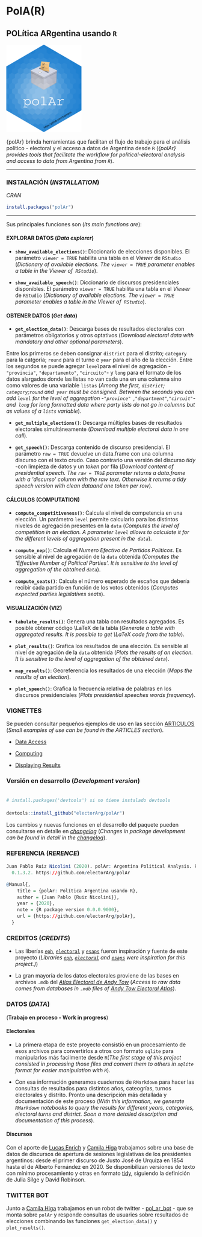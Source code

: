 # PolA(R)

## POLítica ARgentina usando `R`

<img src="https://github.com/electorArg/polAr/blob/master/hex/hex-polAr.png?raw=true" width="200">


{polAr} brinda herramientas que facilitan el flujo de trabajo para el análisis político - electoral y el acceso a datos de Argentina desde `R` (*{polAr} provides tools that facilitate the workflow for political-electoral analysis and access to data from Argentina from `R`*). 


---


### INSTALACIÓN (*INSTALLATION*)

*CRAN*

```r
install.packages("polAr")

```
---

Sus principales funciones son (*Its main functions are*):

#### EXPLORAR DATOS (*Data explorer*)



- **`show_available_elections()`**: Diccionario de elecciones disponibles. El parámetro `viewer = TRUE` habilita una tabla en el _Viewer_ de `RStudio` (*Dictionary of available elections. The `viewer = TRUE` parameter enables a table in the _Viewer_ of` RStudio`*).


- **`show_available_speech()`**: Diccionario de discursos presidenciales disponibles. El parámetro `viewer = TRUE` habilita una tabla en el _Viewer_ de `RStudio` (*Dictionary of available elections. The `viewer = TRUE` parameter enables a table in the _Viewer_ of` RStudio`*).


#### OBTENER DATOS (*Get data*)


- **`get_election_data()`**: Descarga bases de resultados electorales con parámetros obligatorios y otros optativos (*Download electoral data with mandatory and other optional parameters*). 

Entre los primeros se deben consignar `district` para el distrito; `category` para la catgoría; `round` para el turno e `year` para el año de la elección. Entre los segundos se puede agregar `level`para el nivel de agregación -`"provincia"`, `"departamento"`, `"circuito"`- y `long` para el formato de los datos alargados donde las listas no van cada una en una columna sino como valores de una variable `listas` (*Among the first, `district`; `category`;`round` and` year`  must be consigned. Between the seconds you can add `level` for the level of aggregation -`"province" `,`"department"`,`"circuit"`- and` long` for long formatted data where party lists do not go in columns but as values of a `lists` variable*).

- **`get_multiple_elections()`**: Descarga múltiples bases de resultados electorales simultáneamente (*Download multiple electoral data in one call*). 

- **`get_speech()`**: Descarga contenido de discurso presidencial. El parámetro `raw = TRUE` devuelve un data.frame con una columna discurso con el texto crudo. Caso contrario una versión del discurso _tidy_ -con limpieza de datos y un _token_ por fila (*Download content of presidential speech. The `raw = TRUE` parameter returns a data.frame with a 'discurso' column with the raw text. Otherwise it returns a _tidy_ speech version with clean dataand one _token_ per row*). 


#### CÁLCULOS (COMPUTATION)
- **`compute_competitiveness()`**: Calcula el nivel de competencia en una elección. Un parámetro `level` permite calcularlo para los distintos niveles de agregación presentes en la `data` (*Computes the level of competition in an election. A parameter `level` allows to calculate it for the different levels of aggregation present in the` data`*).

- **`compute_nep()`**: Calcula el  *Numero Efectivo de Partidos Politicos*. Es sensible al nivel de agregación de la `data` obtenida (*Computes the  'Effective Number of Political Parties'. It is sensitive to the level of aggregation of the obtained `data`*). 

- **`compute_seats()`**: Calcula el número esperado de escaños que debería recibir cada partido en función de los votos obtenidos (*Computes expected parties legislatives seats*). 


#### VISUALIZACIÓN (VIZ)

- **`tabulate_results()`**: Genera una tabla con resultados agregados. Es posible obtener código \LaTeX de la tabla (*Generate a table with aggregated results. It is possible to get \LaTeX code from the table*).

- **`plot_results()`**: Grafica los resultados de una elección. Es sensible al nivel de agregación de la `data` obtenida (*Plots the results of an election. It is sensitive to the level of aggregation of the obtained `data`*).

- **`map_results()`**: Georeferencia los resultados de una elección (*Maps the results of an election*).

- **`plot_speech()`**: Grafica la frecuencia relativa de palabras en los discursos presidenciales (*Plots presidential speeches words frequency*).


### VIGNETTES

Se pueden consultar pequeños ejemplos de uso en las sección [ARTICULOS](https://electorarg.github.io/polAr/articles/) (*Small examples of use can be found in the ARTICLES section*).

* [Data Access](https://electorarg.github.io/polAr/articles/data.html)

* [Computing](https://electorarg.github.io/polAr/articles/compute.html)

* [Displaying Results](https://electorarg.github.io/polAr/articles/results.html)


### Versión en desarrollo (*Development version*) 

```r

# install.packages('devtools') si no tiene instalado devtools

devtools::install_github("electorArg/polAr")

```

Los cambios y nuevas funciones en el desarrollo del paquete pueden consultarse en detalle en [*changelog*](https://electorarg.github.io/polAr/news/index.html) (*Changes in package development can be found in detail in the [changelog](https://electorarg.github.io/polAr/news/index.html)*).


### REFERENCIA (*RERENCE*)

```r
Juan Pablo Ruiz Nicolini (2020). polAr: Argentina Political Analysis. R package version
  0.1.3.2. https://github.com/electorArg/polAr
```

```r
@Manual{,
    title = {polAr: Política Argentina usando R},
    author = {Juan Pablo {Ruiz Nicolini}},
    year = {2020},
    note = {R package version 0.0.0.9000},
    url = {https://github.com/electorArg/polAr},
  }


```

### CREDITOS (*CREDITS*)

- Las liberías [`eph`](https://github.com/holatam/eph), [`electoral`](https://CRAN.R-project.org/package=electoral) y [`esaps`](https://nicolas-schmidt.github.io/esaps/index.html) fueron inspiración y fuente de este proyecto (*Libraries [`eph`](https://github.com/holatam/eph), [`electoral`](https://CRAN.R-project.org/package=electoral) and [`esaps`](https://nicolas-schmidt.github.io/esaps/index.html) were inspiration for this project.)*) 

- La gran mayoría de los datos electorales proviene de las bases en archivos `.mdb` del [_Atlas Electoral de Andy Tow_](https://www.andytow.com/access/index.php?logout=true) (*Access to raw data comes from databases in `.mdb` files of [Andy Tow Electoral Atlas](https://www.andytow.com/access/index.php?logout=true)*).



### DATOS (*DATA*)

(**Trabajo en proceso - Work in progress**)

#### Electorales
 
- La primera etapa de este proyecto consistió en un procesamiento de esos archivos para convertirlos a otros con formato `sqlite` para manipularlos más facilmente desde `R`(*The first stage of this project consisted in processing those files and convert them to others in `sqlite` format for easier manipulation with `R`*).

- Con esa información generamos cuadernos de `RMarkdown` para hacer las consultas de resultados para distintos años, cateogrías, turnos electorales y distrito. Pronto una descripción más detallada y documentación de este proceso (*With this information, we generate `RMarkdown` notebooks to query the results for different years, categories, electoral turns and district. Soon a more detailed description and documentation of this process*). 

#### Discursos

Con el aporte de [Lucas Enrich](https://twitter.com/lucasenrich) y [Camila Higa](https://twitter.com/chig4_) trabajamos sobre una base de datos de discursos de apertura de sesiones legislativas de los presidentes argentinos: desde el primer discurso de Justo José de Urquiza en 1854 hasta el de Alberto Fernández en 2020.  Se disponibilizan versiones de texto con mínimo procesamiento y otras en formato [tidy](https://www.tidytextmining.com/tidytext.html), siguiendo la definición de Julia Silge y David Robinson.   


 
### TWITTER BOT

Junto a [Camila Higa](https://twitter.com/chig4_) trabajamos en un robot de twitter - [pol_ar_bot](https://twitter.com/pol_Ar_bot) - que se monta sobre `polAr` y responde consultas de usuaries sobre resultados de elecciones combinando las funciones `get_election_data()` y `plot_results()`. 

